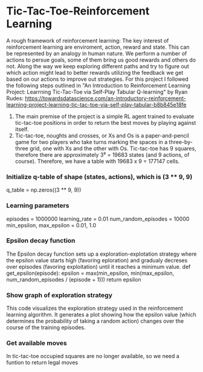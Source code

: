 # Tic-Tac-Toe-Reinforcement Learning
A rough framework of reinforcement learning:
The key interest of reinforcement learning are enviroment, action, reward and state. This can be represented by an analogy in human nature. We perform a number of actions to persue goals, some of them bring us good rewards and others do not. Along the way we keep exploring different paths and try to figure out which action might lead to better rewards utilizing the feedback we get based on our actions to improve out strategies.
For this project I followed the following steps outlined in "An Introduction to Reinforcement Learning Project: Learrning Tic-Tac-Toe via Self-Play Tabular Q-learning" by Ryan Rudes: https://towardsdatascience.com/an-introductory-reinforcement-learning-project-learning-tic-tac-toe-via-self-play-tabular-b8b845e18fe
1. The main premise of the project is a simple RL agent trained to evaluate tic-tac-toe positions in order to return the best moves by playing against itself.
2. Tic-tac-toe, noughts and crosses, or Xs and Os is a paper-and-pencil game for two players who take turns marking the spaces in a three-by-three grid, one with Xs and the other with Os. Tic-tac-toe has 9 squares, therefore there are approximately 3⁹ = 19683 states (and 9 actions, of course). Therefore, we have a table with 19683 x 9 = 177147 cells.
### Initialize q-table of shape (states, actions), which is (3 ** 9, 9)
q_table = np.zeros((3 ** 9, 9))
### Learning parameters
episodes = 1000000
learning_rate = 0.01
num_random_episodes = 10000
min_epsilon, max_epsilon = 0.01, 1.0
### Epsilon decay function
The Epsilon decay function sets up a exploration-explotation strategy where the epsilon value starts high (favoring eploration) and gradualy decreses over episodes (favoring exploitation) until it reaches a minimum value.
def get_epsilon(episode):
  epsilon = max(min_epsilon, min(max_epsilon, num_random_episodes / (episode + 1)))
  return epsilon
### Show graph of exploration strategy
This code visualizes the exploration strategy used in the reinforcement learning algorithm. It generates a plot showing how the epsilon value (which determines the probability of taking a random action) changes over the course of the training episodes.
### Get available moves
In tic-tac-toe occupied squares are no longer available, so we need a funtion to return legal moves
